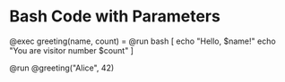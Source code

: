 # Bash Code with Parameters

@exec greeting(name, count) = @run bash [
  echo "Hello, $name!"
  echo "You are visitor number $count"
]

@run @greeting("Alice", 42)